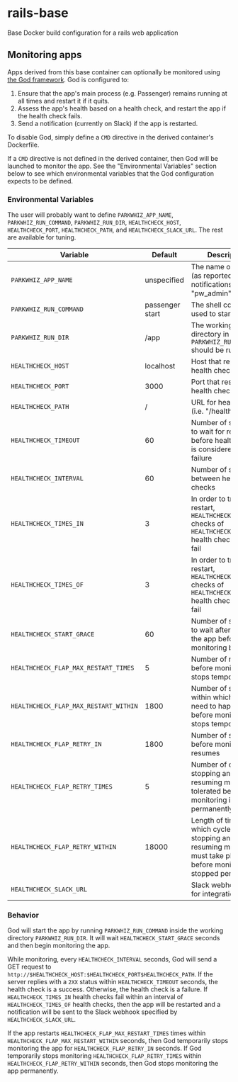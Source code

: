 # rails-base
Base Docker build configuration for a rails web application

## Monitoring apps

Apps derived from this base container can optionally be monitored using 
[the God framework](http://godrb.com/). God is configured to:

1. Ensure that the app's main process (e.g. Passenger) remains running at
   all times and restart it if it quits.
2. Assess the app's health based on a health check, and restart the app if the
   health check fails.
3. Send a notification (currently on Slack) if the app is restarted.

To disable God, simply define a `CMD` directive in the derived container's
Dockerfile.

If a `CMD` directive is not defined in the derived container, then God will
be launched to monitor the app. See the "Environmental Variables" section below
to see which environmental variables that the God configuration expects to
be defined.

### Environmental Variables

The user will probably want to define `PARKWHIZ_APP_NAME`, 
`PARKWHIZ_RUN_COMMAND`, `PARKWHIZ_RUN_DIR`, `HEALTHCHECK_HOST`,
`HEALTHCHECK_PORT`, `HEALTHCHECK_PATH`, and `HEALTHCHECK_SLACK_URL`. The rest
are available for tuning.

| Variable                              | Default         | Description                                                                                                                     |
|---------------------------------------|-----------------|---------------------------------------------------------------------------------------------------------------------------------|
| `PARKWHIZ_APP_NAME`                   | unspecified     | The name of the app (as reported by notifications) E.g. "pw_admin"                                                              |
| `PARKWHIZ_RUN_COMMAND`                | passenger start | The shell command used to start the app                                                                                         |
| `PARKWHIZ_RUN_DIR`                    | /app            | The working directory in which `PARKWHIZ_RUN_COMMAND` should be run                                                             |
| `HEALTHCHECK_HOST`                    | localhost       | Host that replies to health check                                                                                               |
| `HEALTHCHECK_PORT`                    | 3000            | Port that responds to health check                                                                                              |
| `HEALTHCHECK_PATH`                    | /               | URL for health check (i.e. "/healthz")                                                                                          |
| `HEALTHCHECK_TIMEOUT`                 | 60              | Number of seconds to wait for response before health check is considered a failure                                              |
| `HEALTHCHECK_INTERVAL`                | 60              | Number of seconds between health checks                                                                                         |
| `HEALTHCHECK_TIMES_IN`                | 3               | In order to trigger a restart, `HEALTHCHECK_TIMES_IN` checks of `HEALTHCHECK_TIMES_OF` health checks must fail                  |
| `HEALTHCHECK_TIMES_OF`                | 3               | In order to trigger a restart, `HEALTHCHECK_TIMES_IN` checks of `HEALTHCHECK_TIMES_OF` health checks must fail                  |
| `HEALTHCHECK_START_GRACE`             | 60              | Number of seconds to wait after starting the app before monitoring begins                                                       |
| `HEALTHCHECK_FLAP_MAX_RESTART_TIMES`  | 5               | Number of restarts before monitoring stops temporarily                                                                          |
| `HEALTHCHECK_FLAP_MAX_RESTART_WITHIN` | 1800            | Number of seconds within which restarts need to happen before monitoring stops temporarily                                      |
| `HEALTHCHECK_FLAP_RETRY_IN`           | 1800            | Number of seconds before monitoring resumes                                                                                     |
| `HEALTHCHECK_FLAP_RETRY_TIMES`        | 5               | Number of cycles of stopping and resuming monitoring tolerated before monitoring is stopped permanently                         |
| `HEALTHCHECK_FLAP_RETRY_WITHIN`       | 18000           | Length of time within which cycles of stopping and resuming monitoring must take place before monitoring is stopped permanently |
| `HEALTHCHECK_SLACK_URL`               |                 | Slack webhook URL for integrations                                                                                              |

### Behavior

God will start the app by running `PARKWHIZ_RUN_COMMAND` inside the working
directory `PARKWHIZ_RUN_DIR`. It will wait `HEALTHCHECK_START_GRACE` seconds
and then begin monitoring the app.

While monitoring, every `HEALTHCHECK_INTERVAL` seconds, God will send a GET
request to `http://$HEALTHCHECK_HOST:$HEALTHCHECK_PORT$HEALTHCHECK_PATH`. If
the server replies with a `2XX` status within `HEALTHCHECK_TIMEOUT` seconds,
the health check is a success. Otherwise, the health check is a failure. If
`HEALTHCHECK_TIMES_IN` health checks fail within an interval of
`HEALTHCHECK_TIMES_OF` health checks, then the app will be restarted and a
notification will be sent to the Slack webhook specified by
`HEALTHCHECK_SLACK_URL`. 

If the app restarts `HEALTHCHECK_FLAP_MAX_RESTART_TIMES` times within
`HEALTHCHECK_FLAP_MAX_RESTART_WITHIN` seconds, then God temporarily stops monitoring the
app for `HEALTHCHECK_FLAP_RETRY_IN` seconds. If God temporarily stops monitoring
`HEALTHCHECK_FLAP_RETRY_TIMES` within `HEALTHCHECK_FLAP_RETRY_WITHIN` seconds,
then God stops monitoring the app permanently.

